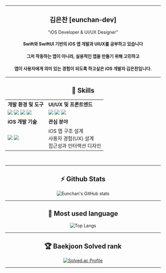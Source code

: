 <meta name="viewport" content="width=device-width, initial-scale=1.0, minimum-scale=1.0">
<div align="center">

---

## 김은찬 [eunchan-dev]

"iOS Developer & UI/UX Designer"
#### Swift와 SwiftUI 기반의 iOS 앱 개발과 UIUX를 공부하고 있습니다
#### 그저 작동하는 앱이 아니라, 실용적인 앱을 만들기 위해 고민하고
#### 앱이 사용자에게 의미 있는 경험이 되도록 하고싶은 iOS 개발자 김은찬입니다.

---

## 🧠 Skills

<table>
  <tr>
    <td><strong>개발 환경 및 도구</strong></td>
    <td><strong>UI/UX 및 프론트엔드</strong></td>
  </tr>
  <tr>
    <td>
      <img src="https://skillicons.dev/icons?i=swift" />
      <img src="https://skillicons.dev/icons?i=github" />
      <img src="https://skillicons.dev/icons?i=git" />
      <img src="https://skillicons.dev/icons?i=vscode" />
    </td>
    <td>
      <img src="https://skillicons.dev/icons?i=figma" />
      <img src="https://skillicons.dev/icons?i=js" />
      <img src="https://skillicons.dev/icons?i=react" />
    </td>
  </tr>
  <tr>
    <td><strong>iOS 개발 기술</strong></td>
    <td><strong>관심 분야</strong></td>
  </tr>
  <tr>
    <td>
      <img src="https://skillicons.dev/icons?i=swift" />
      <img src="https://skillicons.dev/icons?i=firebase" />
    </td>
    <td>
      iOS 앱 구조 설계<br/>
      사용자 경험(UX) 설계<br/>
      접근성과 인터랙션 디자인<br/>
    </td>
  </tr>
</table>

<br/>

---

## ⚡ Github Stats

![Eunchan's GitHub stats](https://github-readme-stats.vercel.app/api?username=kec08&theme=highcontrast&show_icons=true&count_private=true&hide_border=true&card_width=495&line_height=20)

---

## 📖 Most used language

![Top Langs](https://github-readme-stats.vercel.app/api/top-langs/?username=kec08&theme=highcontrast&count_private=true&hide_border=true&card_width=495&line_height=20)

---

## 🏆 Baekjoon Solved rank

[![Solved.ac Profile](http://mazassumnida.wtf/api/v2/generate_badge?boj=kec4489)](https://solved.ac/kec4489/)

---


</div>
